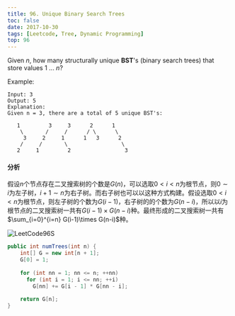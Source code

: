 ```yaml
---
title: 96. Unique Binary Search Trees
toc: false
date: 2017-10-30
tags: [Leetcode, Tree, Dynamic Programming]
top: 96
---
```


Given $n$, how many structurally unique **BST**'s (binary search trees) that store values 1 ... $n$?

Example:

```
Input: 3
Output: 5
Explanation:
Given n = 3, there are a total of 5 unique BST's:

   1         3     3      2      1
    \       /     /      / \      \
     3     2     1      1   3      2
    /     /       \                 \
   2     1         2                 3
```

#### 分析

假设$n$个节点存在二叉搜索树的个数是$G(n)$，可以选取$0<i<n$为根节点，则$0\sim i$为左子树，$i+1\sim n$为右子树。而右子树也可以以这种方式构建。假设选取$0<i<n$为根节点，则左子树的个数为$G(i-1)$，右子树的的个数为$G(n-i)$，所以以$i$为根节点的二叉搜索树一共有$G(i-1)\times G(n-i)$种。最终形成的二叉搜索树一共有$\sum_{i=0}^{i=n} G(i-1)\times G(n-i)$种。

![LeetCode96S](http://or9a8nskt.bkt.clouddn.com/LeetCode96S.png?imageslim)


```Java
public int numTrees(int n) {
    int[] G = new int[n + 1];
    G[0] = 1;
    
    for (int nn = 1; nn <= n; ++nn)
      for (int i = 1; i <= nn; ++i)
        G[nn] += G[i - 1] * G[nn - i];
     
    return G[n];
}
```